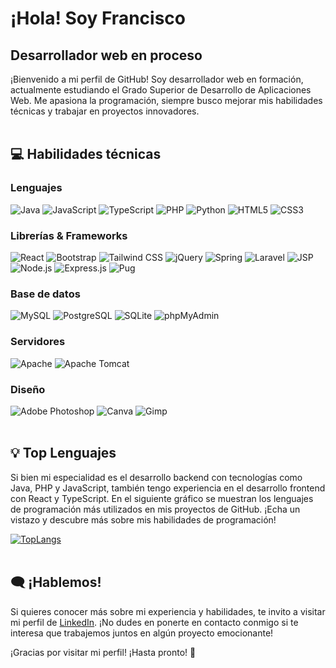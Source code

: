# ¡Hola! Soy Francisco

## Desarrollador web en proceso

¡Bienvenido a mi perfil de GitHub! Soy desarrollador web en formación,
actualmente estudiando el Grado Superior de Desarrollo de Aplicaciones Web.
Me apasiona la programación, siempre busco mejorar mis habilidades técnicas
y trabajar en proyectos innovadores. <br/><br/>

## 💻 Habilidades técnicas  
### Lenguajes  
![Java](https://img.shields.io/badge/Java-%23ED8B00.svg?style=flat&logo=openjdk&logoColor=white)
![JavaScript](https://img.shields.io/badge/JavaScript-%23323330.svg?style=flat&logo=javascript&logoColor=%23F7DF1E)
![TypeScript](https://img.shields.io/badge/TypeScript-%23007ACC.svg?style=flat&logo=typescript&logoColor=white)
![PHP](https://img.shields.io/badge/PHP-%23777BB4.svg?style=flat&logo=php&logoColor=white)
![Python](https://img.shields.io/badge/Python-3670A0?style=flat&logo=python&logoColor=ffdd54)
![HTML5](https://img.shields.io/badge/HTML5-%23E34F26.svg?style=flat&logo=html5&logoColor=white)
![CSS3](https://img.shields.io/badge/CSS3-%231572B6.svg?style=flat&logo=css&logoColor=white)

### Librerías & Frameworks  
![React](https://img.shields.io/badge/React-%2361DAFB.svg?style=flat&logo=react&logoColor=white)
![Bootstrap](https://img.shields.io/badge/Bootstrap-%238511FA.svg?style=flat&logo=bootstrap&logoColor=white)
![Tailwind CSS](https://img.shields.io/badge/TailwindCSS-%2338B2AC.svg?style=flat&logo=tailwind-css&logoColor=white)
![jQuery](https://img.shields.io/badge/JQuery-%230769AD.svg?style=flat&logo=jquery&logoColor=white)
![Spring](https://img.shields.io/badge/Spring-%236DB33F.svg?style=flat&logo=spring&logoColor=white)
![Laravel](https://img.shields.io/badge/Laravel-%23FF2D20.svg?style=flat&logo=laravel&logoColor=white)
![JSP](https://img.shields.io/badge/JSP-%23F8DC75.svg?style=flat&logo=java&logoColor=black)
![Node.js](https://img.shields.io/badge/Node.js-%2343853D.svg?style=flat&logo=node.js&logoColor=white)
![Express.js](https://img.shields.io/badge/Express.js-%23000000.svg?style=flat&logo=express&logoColor=white)
![Pug](https://img.shields.io/badge/PUG-%23A86454.svg?style=flat&logo=pug&logoColor=white)

### Base de datos  
![MySQL](https://img.shields.io/badge/MySQL-4479A1.svg?style=flat&logo=mysql&logoColor=white)
![PostgreSQL](https://img.shields.io/badge/PostgreSQL-%23336791.svg?style=flat&logo=postgresql&logoColor=white)
![SQLite](https://img.shields.io/badge/SQLite-%2307405e.svg?style=flat&logo=sqlite&logoColor=white)
![phpMyAdmin](https://img.shields.io/badge/phpMyAdmin-%23F89C1E.svg?style=flat&logo=phpmyadmin&logoColor=white)

### Servidores  
![Apache](https://img.shields.io/badge/Apache-%23D42029.svg?style=flat&logo=apache&logoColor=white)
![Apache Tomcat](https://img.shields.io/badge/Apache%20Tomcat-%23F8DC75.svg?style=flat&logo=apache-tomcat&logoColor=black)

### Diseño  
![Adobe Photoshop](https://img.shields.io/badge/Adobe%20Photoshop-%2331A8FF.svg?style=flat&logo=adobe%20photoshop&logoColor=white)
![Canva](https://img.shields.io/badge/Canva-%2300C4CC.svg?style=flat&logo=Canva&logoColor=white)
![Gimp](https://img.shields.io/badge/Gimp-657D8B?style=flat&logo=gimp&logoColor=FFFFFF)<br/><br/>

## 💡 Top Lenguajes

Si bien mi especialidad es el desarrollo backend con tecnologías como Java, PHP
y JavaScript, también tengo experiencia en el desarrollo frontend con React y
TypeScript. En el siguiente gráfico se muestran los lenguajes de programación
más utilizados en mis proyectos de GitHub. ¡Echa un vistazo y descubre más sobre
mis habilidades de programación!

[![TopLangs](https://github-readme-stats.vercel.app/api/top-langs/?username=SrPirson&layout=compact&langs_count=10&hide_title=true&theme=dark)](https://github.com/SrPirson?tab=repositories)<br/><br/>

## 🗨️ ¡Hablemos!

Si quieres conocer más sobre mi experiencia y habilidades, te invito a visitar
mi perfil de [LinkedIn](https://www.linkedin.com/in/franciscocortespirson/). ¡No dudes
en ponerte en contacto conmigo si te interesa que trabajemos juntos en algún
proyecto emocionante!

¡Gracias por visitar mi perfil! ¡Hasta pronto! 🚀

